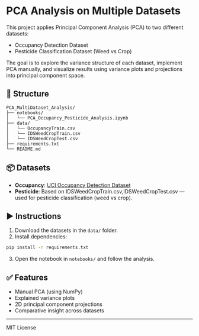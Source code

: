 # PCA Analysis on Multiple Datasets

This project applies Principal Component Analysis (PCA) to two different datasets:
- Occupancy Detection Dataset
- Pesticide Classification Dataset (Weed vs Crop)

The goal is to explore the variance structure of each dataset, implement PCA manually, and visualize results using variance plots and projections into principal component space.

## 📁 Structure

```
PCA_MultiDataset_Analysis/
├── notebooks/
│   └── PCA_Occupancy_Pesticide_Analysis.ipynb
├── data/
│   └── OccupancyTrain.csv
│   └── IDSWeedCropTrain.csv
│   └── IDSWeedCropTest.csv
├── requirements.txt
└── README.md
```

## 📦 Datasets

- **Occupancy**: [UCI Occupancy Detection Dataset](https://archive.ics.uci.edu/ml/datasets/Occupancy+Detection+)
- **Pesticide**: Based on IDSWeedCropTrain.csv,IDSWeedCropTest.csv — used for pesticide classification (weed vs crop).

## ▶️ Instructions

1. Download the datasets in the `data/` folder.
2. Install dependencies:

```bash
pip install -r requirements.txt
```

3. Open the notebook in `notebooks/` and follow the analysis.

## ✅ Features

- Manual PCA (using NumPy)
- Explained variance plots
- 2D principal component projections
- Comparative insight across datasets

---
MIT License